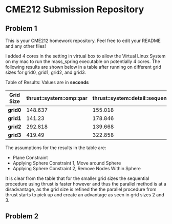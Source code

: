 # CME212 Submission Repository

## Problem 1
This is your CME212 homework repository. Feel free to edit your README and any other files!

I added 4 cores in the setting in virtual box to allow the Virtual Linux System on my mac to run the mass_spring executable on potentially 4 cores. The following results are shown below in a table after running on different grid sizes for grid0, grid1, grid2, and grid3. 

Table of Results: Values are in **seconds**
 
|             Grid Size                          | thrust::system::omp::par | thrust::system::detail::sequential::seq |
|------------------------------------------------|--------------------------|-----------------------------------------|
| **grid0**										 | 148.637                  | 155.018                                 |
| **grid1**										 | 141.23                   | 178.846                                 |
| **grid2**										 | 292.818                  | 139.668                                 |
| **grid3**										 | 419.49                   | 322.858                                 |

The assumptions for the results in the table are:
* Plane Constraint
* Applying Sphere Constraint 1, Move around Sphere
* Applying Sphere Constraint 2, Remove Nodes Within Sphere

It is clear from the table that for the smaller grid sizes the sequential procedure using thrust is faster however and thus the parallel method is at a disadvantage, as the grid size is refined the the parallel procedure from thrust starts to pick up and create an advantage as seen in grid sizes 2 and 3. 

## Problem 2




